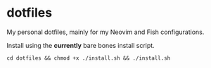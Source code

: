 # dotfiles

My personal dotfiles, mainly for my Neovim and Fish configurations.

Install using the **currently** bare bones install script.

```
cd dotfiles && chmod +x ./install.sh && ./install.sh
```
